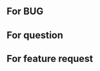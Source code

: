 ## For BUG

<!--
 1. BUG description
 2. The way to reproduce
 3. Log with feflow <command> --debug
-->

## For question

<!-- Question description -->

## For feature request

<!-- Feature description -->
